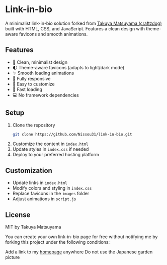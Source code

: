 # Link-in-bio

A minimalist link-in-bio solution forked from [Takuya Matsuyama (craftzdog)](links.craftz.dog/) built with HTML, CSS, and JavaScript. Features a clean design with theme-aware favicons and smooth animations.

## Features

- 🎨 Clean, minimalist design
- 🌓 Theme-aware favicons (adapts to light/dark mode)
- ✨ Smooth loading animations
- 📱 Fully responsive
- 🎯 Easy to customize
- 🚀 Fast loading
- 💻 No framework dependencies

## Setup

1. Clone the repository
    ```bash
    git clone https://github.com/Nissou31/link-in-bio.git
    ```
2. Customize the content in `index.html`
3. Update styles in `index.css` if needed
4. Deploy to your preferred hosting platform

## Customization

- Update links in `index.html`
- Modify colors and styling in `index.css`
- Replace favicons in the `images` folder
- Adjust animations in `script.js`

## License

MIT by Takuya Matsuyama

You can create your own link-in-bio page for free without notifying me by forking this project under the following conditions:

Add a link to my [homepage](https://www.craftz.dog) anywhere
Do not use the Japanese garden picture
